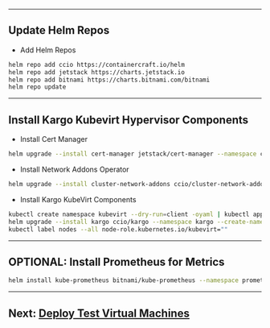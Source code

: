 -------------------------------------------------
## Update Helm Repos  

  - Add Helm Repos
```sh
helm repo add ccio https://containercraft.io/helm
helm repo add jetstack https://charts.jetstack.io
helm repo add bitnami https://charts.bitnami.com/bitnami
helm repo update
```

-------------------------------------------------
## Install Kargo Kubevirt Hypervisor Components    

  - Install Cert Manager
```sh
helm upgrade --install cert-manager jetstack/cert-manager --namespace cert-manager --create-namespace --set installCRDs=true
```
  - Install Network Addons Operator
```sh
helm upgrade --install cluster-network-addons ccio/cluster-network-addons --namespace cluster-network-addons --create-namespace
```
  - Install Kargo KubeVirt Components
```sh
kubectl create namespace kubevirt --dry-run=client -oyaml | kubectl apply -f -
helm upgrade --install kargo ccio/kargo --namespace kargo --create-namespace
kubectl label nodes --all node-role.kubernetes.io/kubevirt=""
```
    
-------------------------------------------------
## OPTIONAL: Install Prometheus for Metrics
```sh
helm install kube-prometheus bitnami/kube-prometheus --namespace prometheus --create-namespace
```

---------------------------------
## Next: [Deploy Test Virtual Machines](./test.md)